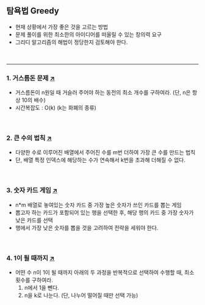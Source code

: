 ## 탐욕법 Greedy
- 현재 상황에서 가장 좋은 것을 고르는 방법
- 문제 풀이를 위한 최소한의 아이디어를 떠올릴 수 있는 창의력 요구
- 그리디 알고리즘의 해법이 정당한지 검토해야 한다.  
<br></br>  
---
### 1. 거스름돈 문제 [↗](https://github.com/100g-dev/Coding_Test/blob/e9d47818a138d36ee15274caca602d84857dcc6c/Greedy/change.py)
- 거스름돈이 n원일 때 거슬러 주어야 하는 동전의 최소 개수를 구하여라. (단, n은 항상 10의 배수)
- 시간복잡도 : O(k)  (k는 화폐의 종류)  
<br></br>  
### 2. 큰 수의 법칙 [↗](https://github.com/100g-dev/Coding_Test/blob/e9d47818a138d36ee15274caca602d84857dcc6c/Greedy/large_number_rule.py)
- 다양한 수로 이루어진 배열에서 주어진 수를 m번 더하여 가장 큰 수를 만드는 법칙
- 단, 배열 특정 인덱스에 해당하는 수가 연속해서 k번을 초과해 더해질 수 없다.  
<br></br>  
### 3. 숫자 카드 게임 [↗](https://github.com/100g-dev/Coding_Test/blob/e9d47818a138d36ee15274caca602d84857dcc6c/Greedy/card_game.py)
- n*m 배열로 놓여있는 숫자 카드 중 가장 높은 숫자가 쓰인 카드를 뽑는 게임
- 뽑고자 하는 카드가 포함되어 있는 행을 선택한 후, 해당 행의 카드 중 가장 숫자가 낮은 카드를 선택
- 행에서 가장 낮은 숫자를 뽑을 것을 고려하여 전략을 세워야 한다.  
<br></br>  
### 4. 1이 될 때까지 [↗](https://github.com/100g-dev/Coding_Test/blob/e9d47818a138d36ee15274caca602d84857dcc6c/Greedy/until1.py)
- 어떤 수 n이 1이 될 때까지 아래의 두 과정을 반복적으로 선택하여 수행할 때, 최소 횟수를 구하여라.
  1. n에서 1을 뺀다.
  2. n을 k로 나눈다. (단, 나누어 떨어질 때만 선택 가능)
